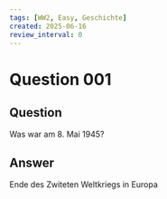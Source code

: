 ```yaml
---
tags: [WW2, Easy, Geschichte]
created: 2025-06-16
review_interval: 0
---
```


# Question 001

## Question

Was war am 8. Mai 1945?

## Answer

Ende des Zwiteten Weltkriegs in Europa

